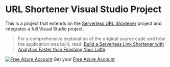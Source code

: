 # URL Shortener Visual Studio Project 

This is a project that extends on the [Serverless URL Shortener](https://github.com/JeremyLikness/serverless-url-shortener) project and integrates a full Visual Studio project. 

> For a comprehensive explanation of the original source code and how the application was built, read: [Build a Serverless Link Shortener with Analytics Faster than Finishing Your Latte](https://jlik.me/62).

[![Free Azure Account](https://img.shields.io/badge/FREE-Azure-0077ff)](https://jlik.me/gmm) Get your [Free Azure Account](https://jlik.me/gmm)
